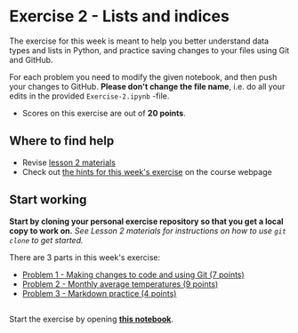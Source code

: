 # Exercise 2 - Lists and indices

The exercise for this week is meant to help you better understand data types and lists in Python, and practice saving changes to your files using Git and GitHub.

For each problem you need to modify the given notebook, and then push your changes to GitHub.
**Please don't change the file name**, i.e. do all your edits in the provided `Exercise-2.ipynb` -file. 

- Scores on this exercise are out of **20 points**.

## Where to find help

- Revise [lesson 2 materials](https://geo-python.github.io/site/lessons/L2)
- Check out [the hints for this week's exercise](https://geo-python.github.io/site/lessons/L2/exercise-2.html) on the course webpage

## Start working

**Start by cloning your personal exercise repository so that you get a local copy to work on.**
*See Lesson 2 materials for instructions on how to use `git clone` to get started.*

There are 3 parts in this week's exercise:

 - [Problem 1 - Making changes to code and using Git (7 points)](Exercise-2.ipynb)
 - [Problem 2 - Monthly average temperatures (9 points)](Exercise-2.ipynb)
 - [Problem 3 - Markdown practice (4 points)](Exercise-2.ipynb)


## 
Start the exercise by opening **[this notebook](Exercise-2.ipynb)**.
